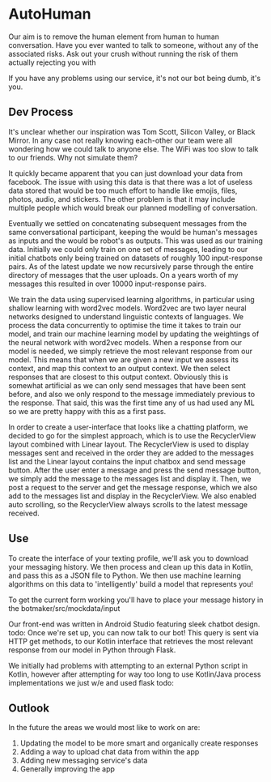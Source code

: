 # AutoHuman

Our aim is to remove the human element from human to human conversation. Have you ever wanted to talk to someone, without any of the associated risks. Ask out your crush without running the risk of them actually rejecting you with 

If you have any problems using our service, it's not our bot being dumb, it's you.

## Dev Process

It's unclear whether our inspiration was Tom Scott, Silicon Valley, or Black Mirror. In any case not really knowing each-other our team were all wondering how we could talk to anyone else. The WiFi was too slow to talk to our friends. Why not simulate them?

It quickly became apparent that you can just download your data from facebook. The issue with using this data is that there was a lot of useless data stored that would be too much effort to handle like emojis, files, photos, audio, and stickers.
The other problem is that it may include multiple people which would break our planned modelling of conversation.

Eventually we settled on concatenating subsequent messages from the same conversational participant, keeping the would be human's messages as inputs and the would be robot's as outputs. This was used as our training data. Initially we could only train on one set of messages, leading to our initial chatbots only being trained on datasets of roughly 100 input-response pairs. As of the latest update we now recursively parse through the entire directory of messages that the user uploads. On a years worth of my messages this resulted in over 10000 input-response pairs.

We train the data using supervised learning algorithms, in particular using shallow learning with word2vec models. Word2vec are two layer neural networks designed to understand linguistic contexts of languages. We process the data concurrently to optimise the time it takes to train our model, and train our machine learning model by updating the weightings of the neural network with word2vec models.  When a response from our model is needed, we simply retrieve the most relevant response from our model. This means that when we are given a new input we assess its context, and map this context to an output context. We then select responses that are closest to this output context. Obviously this is somewhat artificial as we can only send messages that have been sent before, and also we only respond to the message immediately previous to the response. That said, this was the first time any of us had used any ML so we are pretty happy with this as a first pass. 

In order to create a user-interface that looks like a chatting platform, we decided to go for the simplest approach, which is to use the RecyclerView layout combined with Linear layout. The RecyclerView is used to display messages sent and received in the order they are added to the messages list and the Linear layout contains the input chatbox and send message button. After the user enter a message and press the send message button, we simply add the message to the messages list and display it. Then, we post a request to the server and get the message response, which we also add to the messages list and display in the RecyclerView. We also enabled auto scrolling, so the RecyclerView always scrolls to the latest message received.


## Use
To create the interface of your texting profile, we'll ask you to download your messaging history. We then process and clean up this data in Kotlin, and pass this as a JSON file to Python. We then use machine learning algorithms on this data to 'intelligently' build a model that represents you!

To get the current form working you'll have to place your message history in the botmaker/src/mockdata/input

Our front-end was written in Android Studio featuring sleek chatbot design. todo:
Once we're set up, you can now talk to our bot! This query is sent via HTTP get methods, to our Kotlin interface that retrieves the most relevant response from our model in Python through Flask.

We initially had problems with attempting to an external Python script in Kotlin, however after attempting for way too long to use Kotlin/Java process implementations we just w/e and used flask todo:

## Outlook
In the future the areas we would most like to work on are:
1. Updating the model to be more smart and organically create responses
1. Adding a way to upload chat data from within the app
1. Adding new messaging service's data
1. Generally improving the app
